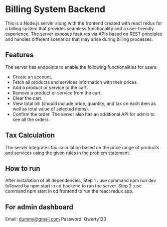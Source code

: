 
# Billing System Backend
This is a Node.js server along with the frontend created with react redux for a billing system that provides seamless functionality and a user-friendly experience. The server exposes features via APIs based on REST principles and handles different scenarios that may arise during billing processes.

## Features
The server has endpoints to enable the following functionalities for users:
- Create an account.
- Fetch all products and services information with their prices.
- Add a product or service to the cart.
- Remove a product or service from the cart.
- Clear the cart.
- View total bill (should include price, quantity, and tax on each item as well as total value of selected items).
- Confirm the order.
The server also has an additional API for admin to see all the orders.
## Tax Calculation
The server integrates tax calculation based on the price range of products and services using the given rules in the problem statement.
## How to run
After installation of all dependencies,
Step 1 : use command npm run dev followed by npm start in cd backend to run the server.
Step 2 :use command npm start in cd frontend to run the react redux app.
## For admin dashboard
Email: dummy@gmail.com
Password: Qwerty123